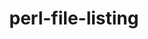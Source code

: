 ---
title: "perl-file-listing"
layout: cache
categories: [package, develop]
meta: {"versions": ["6.04"], "compilers": ["gcc@=7.3.1"], "oss": ["amzn2"], "platforms": ["linux"], "targets": ["aarch64", "neoverse_n1", "x86_64_v3"], "stacks": ["aws-ahug", "aws-ahug-aarch64", "root"], "num_specs": 9, "num_specs_by_stack": {"aws-ahug-aarch64": 8, "root": 9, "aws-ahug": 1}}
spec_details: [{"hash": "dymfcj54tje5j6c4mjjv65lluzga6oge", "compiler": "gcc@=7.3.1", "versions": ["6.04"], "os": "amzn2", "platform": "linux", "target": "aarch64", "variants": ["build_system=perl"], "stacks": ["aws-ahug-aarch64", "root"], "size": "-", "tarball": "https://binaries.spack.io/develop/build_cache/linux-amzn2-aarch64/gcc-7.3.1/perl-file-listing-6.04/linux-amzn2-aarch64-gcc-7.3.1-perl-file-listing-6.04-dymfcj54tje5j6c4mjjv65lluzga6oge.spack"}, {"hash": "m3q5ddbwfozybprg3n5uejvp6b6hvpfk", "compiler": "gcc@=7.3.1", "versions": ["6.04"], "os": "amzn2", "platform": "linux", "target": "aarch64", "variants": ["build_system=perl"], "stacks": ["aws-ahug-aarch64", "root"], "size": "-", "tarball": "https://binaries.spack.io/develop/build_cache/linux-amzn2-aarch64/gcc-7.3.1/perl-file-listing-6.04/linux-amzn2-aarch64-gcc-7.3.1-perl-file-listing-6.04-m3q5ddbwfozybprg3n5uejvp6b6hvpfk.spack"}, {"hash": "ag7yzycoxtax6ym3zrdywdga2o5q2mae", "compiler": "gcc@=7.3.1", "versions": ["6.04"], "os": "amzn2", "platform": "linux", "target": "aarch64", "variants": ["build_system=perl"], "stacks": ["aws-ahug-aarch64", "root"], "size": "-", "tarball": "https://binaries.spack.io/develop/build_cache/linux-amzn2-aarch64/gcc-7.3.1/perl-file-listing-6.04/linux-amzn2-aarch64-gcc-7.3.1-perl-file-listing-6.04-ag7yzycoxtax6ym3zrdywdga2o5q2mae.spack"}, {"hash": "ypkltsvzhv4bg7zqtdscqup42vxd74bn", "compiler": "gcc@=7.3.1", "versions": ["6.04"], "os": "amzn2", "platform": "linux", "target": "aarch64", "variants": ["build_system=perl"], "stacks": ["aws-ahug-aarch64", "root"], "size": "-", "tarball": "https://binaries.spack.io/develop/build_cache/linux-amzn2-aarch64/gcc-7.3.1/perl-file-listing-6.04/linux-amzn2-aarch64-gcc-7.3.1-perl-file-listing-6.04-ypkltsvzhv4bg7zqtdscqup42vxd74bn.spack"}, {"hash": "2qpc7ddibfw3ip46nkvplyh64kjfombv", "compiler": "gcc@=7.3.1", "versions": ["6.04"], "os": "amzn2", "platform": "linux", "target": "neoverse_n1", "variants": ["build_system=perl"], "stacks": ["aws-ahug-aarch64", "root"], "size": "-", "tarball": "https://binaries.spack.io/develop/build_cache/linux-amzn2-neoverse_n1/gcc-7.3.1/perl-file-listing-6.04/linux-amzn2-neoverse_n1-gcc-7.3.1-perl-file-listing-6.04-2qpc7ddibfw3ip46nkvplyh64kjfombv.spack"}, {"hash": "xro7yx6nptb7we35ta6rqykprlzr24s5", "compiler": "gcc@=7.3.1", "versions": ["6.04"], "os": "amzn2", "platform": "linux", "target": "neoverse_n1", "variants": ["build_system=perl"], "stacks": ["aws-ahug-aarch64", "root"], "size": "-", "tarball": "https://binaries.spack.io/develop/build_cache/linux-amzn2-neoverse_n1/gcc-7.3.1/perl-file-listing-6.04/linux-amzn2-neoverse_n1-gcc-7.3.1-perl-file-listing-6.04-xro7yx6nptb7we35ta6rqykprlzr24s5.spack"}, {"hash": "xkaokloxdereup2vbgc5vjk5c5eei3so", "compiler": "gcc@=7.3.1", "versions": ["6.04"], "os": "amzn2", "platform": "linux", "target": "neoverse_n1", "variants": ["build_system=perl"], "stacks": ["aws-ahug-aarch64", "root"], "size": "-", "tarball": "https://binaries.spack.io/develop/build_cache/linux-amzn2-neoverse_n1/gcc-7.3.1/perl-file-listing-6.04/linux-amzn2-neoverse_n1-gcc-7.3.1-perl-file-listing-6.04-xkaokloxdereup2vbgc5vjk5c5eei3so.spack"}, {"hash": "wn3vbw5yqpz7n6l6infzargshipm4ks4", "compiler": "gcc@=7.3.1", "versions": ["6.04"], "os": "amzn2", "platform": "linux", "target": "neoverse_n1", "variants": ["build_system=perl"], "stacks": ["aws-ahug-aarch64", "root"], "size": "-", "tarball": "https://binaries.spack.io/develop/build_cache/linux-amzn2-neoverse_n1/gcc-7.3.1/perl-file-listing-6.04/linux-amzn2-neoverse_n1-gcc-7.3.1-perl-file-listing-6.04-wn3vbw5yqpz7n6l6infzargshipm4ks4.spack"}, {"hash": "aqkbmqxwkmozwsgbcxpld4yjlpbvsjzf", "compiler": "gcc@=7.3.1", "versions": ["6.04"], "os": "amzn2", "platform": "linux", "target": "x86_64_v3", "variants": ["build_system=perl"], "stacks": ["aws-ahug", "root"], "size": "-", "tarball": "https://binaries.spack.io/develop/build_cache/linux-amzn2-x86_64_v3/gcc-7.3.1/perl-file-listing-6.04/linux-amzn2-x86_64_v3-gcc-7.3.1-perl-file-listing-6.04-aqkbmqxwkmozwsgbcxpld4yjlpbvsjzf.spack"}]
---